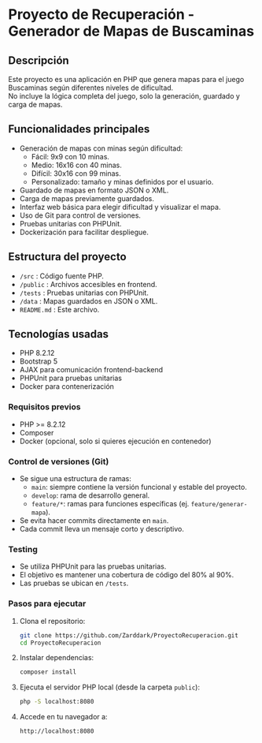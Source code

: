 # Proyecto de Recuperación - Generador de Mapas de Buscaminas

## Descripción
Este proyecto es una aplicación en PHP que genera mapas para el juego Buscaminas según diferentes niveles de dificultad.  
No incluye la lógica completa del juego, solo la generación, guardado y carga de mapas.

## Funcionalidades principales
- Generación de mapas con minas según dificultad:
  - Fácil: 9x9 con 10 minas.
  - Medio: 16x16 con 40 minas.
  - Difícil: 30x16 con 99 minas.
  - Personalizado: tamaño y minas definidos por el usuario.
- Guardado de mapas en formato JSON o XML.
- Carga de mapas previamente guardados.
- Interfaz web básica para elegir dificultad y visualizar el mapa.
- Uso de Git para control de versiones.
- Pruebas unitarias con PHPUnit.
- Dockerización para facilitar despliegue.

## Estructura del proyecto

- `/src` : Código fuente PHP.
- `/public` : Archivos accesibles en frontend.
- `/tests` : Pruebas unitarias con PHPUnit.
- `/data` : Mapas guardados en JSON o XML.
- `README.md` : Este archivo.

## Tecnologías usadas
- PHP 8.2.12
- Bootstrap 5
- AJAX para comunicación frontend-backend
- PHPUnit para pruebas unitarias
- Docker para contenerización

### Requisitos previos
- PHP >= 8.2.12
- Composer
- Docker (opcional, solo si quieres ejecución en contenedor)

### Control de versiones (Git)
- Se sigue una estructura de ramas:
  - `main`: siempre contiene la versión funcional y estable del proyecto.
  - `develop`: rama de desarrollo general.
  - `feature/*`: ramas para funciones específicas (ej. `feature/generar-mapa`).
- Se evita hacer commits directamente en `main`.
- Cada commit lleva un mensaje corto y descriptivo.

### Testing
- Se utiliza PHPUnit para las pruebas unitarias.
- El objetivo es mantener una cobertura de código del 80% al 90%.
- Las pruebas se ubican en `/tests`.

### Pasos para ejecutar

1. Clona el repositorio:
    ```bash
    git clone https://github.com/Zarddark/ProyectoRecuperacion.git
    cd ProyectoRecuperacion
    ```

2. Instalar dependencias:
    ```bash
    composer install
    ```

3. Ejecuta el servidor PHP local (desde la carpeta `public`):
    ```bash
    php -S localhost:8080
    ```

4. Accede en tu navegador a:
    ```
    http://localhost:8080
    ```
